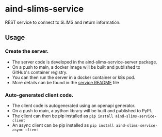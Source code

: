 # aind-slims-service
REST service to connect to SLIMS and return information.

## Usage

### Create the server.

- The server code is developed in the aind-slims-service-server package.
- On a push to main, a docker image will be built and published to GitHub's container registry.
- You can then run the server in a docker container or k8s pod.
- More details can be found in the [service README](aind-slims-service-server/README.md) file

### Auto-generated client code.

- The client code is autogenerated using an openapi generator.
- On a push to main, a python library will be built and published to PyPI.
- The client can then be pip installed as `pip install aind-slims-service-client`
- An async client can be pip installed as `pip install aind-slims-service-async-client`
